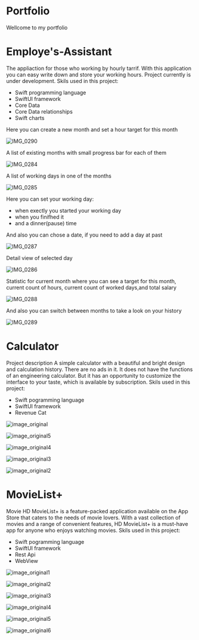 # Portfolio
Wellcome to my portfolio

# Employe's-Assistant

The appliaction for those who working by hourly tarrif.
With this application you can easy write down and store your working hours.
Project currently is under development.
Skils used in this project:
 - Swift programming language
 - SwiftUI framework
 - Core Data
 - Core Data relationships
 - Swift charts


Here you can create a new month and set a hour target for this month

![IMG_0290](https://github.com/RomanSamborskyi/Portfolio/assets/82052893/9c59737f-e015-4228-b337-3aff1dd0f73c)

A list of existing months with small progress bar for each of them

![IMG_0284](https://github.com/RomanSamborskyi/Portfolio/assets/82052893/ecb5906f-ebfe-4f94-8abc-a2817ab38cf3)

A list of working days in one of the months

![IMG_0285](https://github.com/RomanSamborskyi/Portfolio/assets/82052893/093071a9-ff52-4f0c-9349-3407cb57ff7d)

Here you can set your working day:
 - when exectly you started your working day
 - when you finifhed it
 - and a dinner(pause) time
   
And also you can chose a date, if you need to add a day at past

![IMG_0287](https://github.com/RomanSamborskyi/Portfolio/assets/82052893/b523157c-c87a-4ff0-9a89-71facd1b827b)

Detail view of selected day

![IMG_0286](https://github.com/RomanSamborskyi/Portfolio/assets/82052893/85d449df-b4eb-46e2-a202-7b81e181a270)

Statistic for current month where you can see a target for this month, current count of hours, current count of 
worked days,and total salary

![IMG_0288](https://github.com/RomanSamborskyi/Portfolio/assets/82052893/816f0577-9114-46ca-8284-7c192292efc0)

And also you can switch between months to take a look on your history

![IMG_0289](https://github.com/RomanSamborskyi/Portfolio/assets/82052893/142efed0-9b53-4357-9ae3-80f107d16472)




# Calculator 
Project description
A simple calculator with a beautiful and bright design and calculation history. There are no ads in it. It does not have the functions of an engineering calculator. But it has an opportunity to customize the interface to your taste, which is available by subscription.
Skils used in this project: 
 - Swift pogramming language
 - SwiftUI framework
 - Revenue Cat

![image_original](https://github.com/RomanSamborskyi/Portfolio/assets/82052893/6bc028dc-b7ae-4b9d-81f0-efdf999a113b)

![image_original5](https://github.com/RomanSamborskyi/Portfolio/assets/82052893/6fb4bb50-becf-435f-9546-4aabf4200745)

![image_original4](https://github.com/RomanSamborskyi/Portfolio/assets/82052893/51737767-63c7-4e68-9f94-7db65c0ef3ff)

![image_original3](https://github.com/RomanSamborskyi/Portfolio/assets/82052893/8233c685-f826-4292-911a-72f11684480f)

![image_original2](https://github.com/RomanSamborskyi/Portfolio/assets/82052893/f53dcd21-0cee-4f56-b4ff-c0c5e7aba72a)

# MovieList+

Movie HD MovieList+ is a feature-packed application available on the App Store that caters to the needs of movie lovers. With a vast collection of movies and a range of convenient features, HD MovieList+ is a must-have app for anyone who enjoys watching movies.
Skils used in this project:
  - Swift pogramming language
  - SwiftUI framework
  - Rest Api
  - WebView

![image_original1](https://github.com/RomanSamborskyi/Portfolio/assets/82052893/c7ce2898-d64a-411c-ae48-bcc9690c2897)

![image_original2](https://github.com/RomanSamborskyi/Portfolio/assets/82052893/36a79f93-6620-44a5-a048-250650c42cfd)

![image_original3](https://github.com/RomanSamborskyi/Portfolio/assets/82052893/a6909b13-1b46-44d5-97e7-80674ea4b928)

![image_original4](https://github.com/RomanSamborskyi/Portfolio/assets/82052893/51cdd282-e363-4f49-bee2-a4d9a5abea43)

![image_original5](https://github.com/RomanSamborskyi/Portfolio/assets/82052893/4d7e4690-4af5-43ca-ae0d-49d534279c28)

![image_original6](https://github.com/RomanSamborskyi/Portfolio/assets/82052893/0de1926d-444a-487a-9d85-7323b278b17a)






